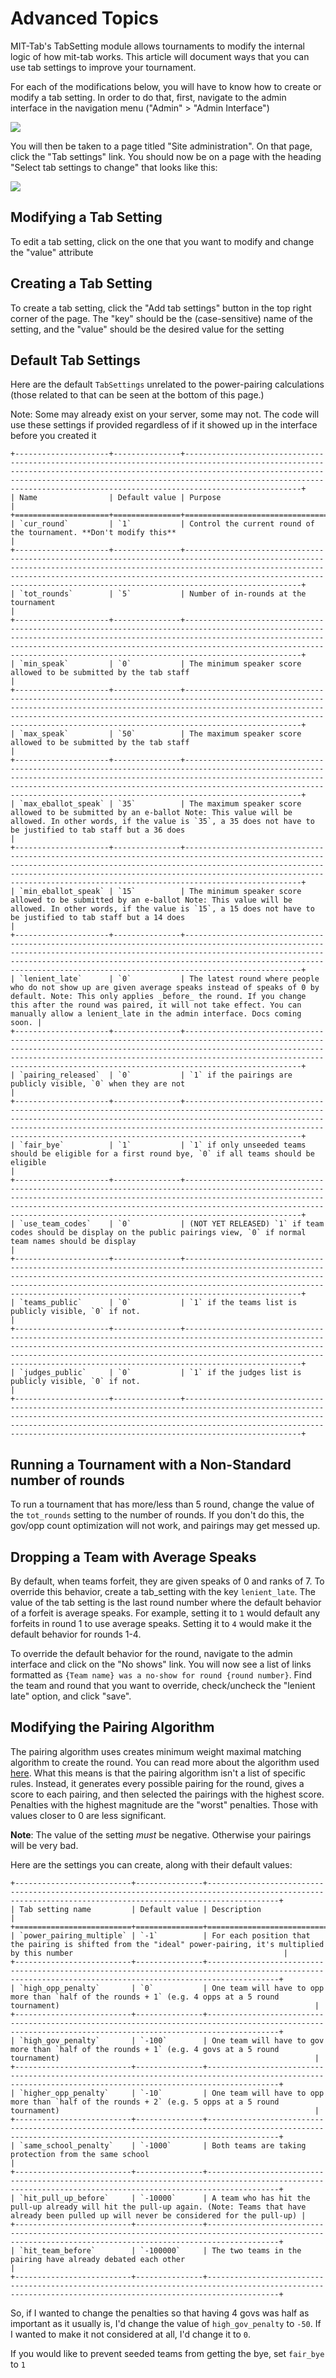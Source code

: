 Advanced Topics
===============

MIT-Tab's TabSetting module allows tournaments to modify the internal logic of
how mit-tab works. This article will document ways that you can use tab settings
to improve your tournament.

For each of the modifications below, you will have to know how to create or
modify a tab setting. In order to do that, first, navigate to the admin
interface in the navigation menu ("Admin" > "Admin Interface")

![](img/nav_bar_admin.png)

You will then be taken to a page titled "Site administration". On that page,
click the "Tab settings" link. You should now be on a page with the heading
"Select tab settings to change" that looks like this:

![](img/tab_settings_admin.png)

Modifying a Tab Setting
-----------------------

To edit a tab setting, click on the one that you want to modify and change the
"value" attribute

Creating a Tab Setting
----------------------

To create a tab setting, click the "Add tab settings" button in the top right
corner of the page. The "key" should be the (case-sensitive) name of the
setting, and the "value" should be the desired value for the setting

Default Tab Settings
--------------------

Here are the default `TabSettings` unrelated to the power-pairing calculations
(those related to that can be seen at the bottom of this page.)

Note: Some may already exist on your server, some may not. The code will use
these settings if provided regardless of if it showed up in the interface before
you created it

```eval_rst
+---------------------+---------------+------------------------------------------------------------------------------------------------------------------------------------------------------------------------------------------------------------------------------------------------------------------------------------------------------------------+
| Name                | Default value | Purpose                                                                                                                                                                                                                                                                                                          |
+=====================+===============+==================================================================================================================================================================================================================================================================================================================+
| `cur_round`         | `1`           | Control the current round of the tournament. **Don't modify this**                                                                                                                                                                                                                                               |
+---------------------+---------------+------------------------------------------------------------------------------------------------------------------------------------------------------------------------------------------------------------------------------------------------------------------------------------------------------------------+
| `tot_rounds`        | `5`           | Number of in-rounds at the tournament                                                                                                                                                                                                                                                                            |
+---------------------+---------------+------------------------------------------------------------------------------------------------------------------------------------------------------------------------------------------------------------------------------------------------------------------------------------------------------------------+
| `min_speak`         | `0`           | The minimum speaker score allowed to be submitted by the tab staff                                                                                                                                                                                                                                               |
+---------------------+---------------+------------------------------------------------------------------------------------------------------------------------------------------------------------------------------------------------------------------------------------------------------------------------------------------------------------------+
| `max_speak`         | `50`          | The maximum speaker score allowed to be submitted by the tab staff                                                                                                                                                                                                                                               |
+---------------------+---------------+------------------------------------------------------------------------------------------------------------------------------------------------------------------------------------------------------------------------------------------------------------------------------------------------------------------+
| `max_eballot_speak` | `35`          | The maximum speaker score allowed to be submitted by an e-ballot Note: This value will be allowed. In other words, if the value is `35`, a 35 does not have to be justified to tab staff but a 36 does                                                                                                           |
+---------------------+---------------+------------------------------------------------------------------------------------------------------------------------------------------------------------------------------------------------------------------------------------------------------------------------------------------------------------------+
| `min_eballot_speak` | `15`          | The minimum speaker score allowed to be submitted by an e-ballot Note: This value will be allowed. In other words, if the value is `15`, a 15 does not have to be justified to tab staff but a 14 does                                                                                                           |
+---------------------+---------------+------------------------------------------------------------------------------------------------------------------------------------------------------------------------------------------------------------------------------------------------------------------------------------------------------------------+
| `lenient_late`      | `0`           | The latest round where people who do not show up are given average speaks instead of speaks of 0 by default. Note: This only applies _before_ the round. If you change this after the round was paired, it will not take effect. You can manually allow a lenient_late in the admin interface. Docs coming soon. |
+---------------------+---------------+------------------------------------------------------------------------------------------------------------------------------------------------------------------------------------------------------------------------------------------------------------------------------------------------------------------+
| `pairing_released`  | `0`           | `1` if the pairings are publicly visible, `0` when they are not                                                                                                                                                                                                                                                  |
+---------------------+---------------+------------------------------------------------------------------------------------------------------------------------------------------------------------------------------------------------------------------------------------------------------------------------------------------------------------------+
| `fair_bye`          | `1`           | `1` if only unseeded teams should be eligible for a first round bye, `0` if all teams should be eligible                                                                                                                                                                                                         |
+---------------------+---------------+------------------------------------------------------------------------------------------------------------------------------------------------------------------------------------------------------------------------------------------------------------------------------------------------------------------+
| `use_team_codes`    | `0`           | (NOT YET RELEASED) `1` if team codes should be display on the public pairings view, `0` if normal team names should be display				                                                                                                                                                                         |
+---------------------+---------------+------------------------------------------------------------------------------------------------------------------------------------------------------------------------------------------------------------------------------------------------------------------------------------------------------------------+
| `teams_public`      | `0`           | `1` if the teams list is publicly visible, `0` if not.                                                                                                                                                                                                                                                           |
+---------------------+---------------+------------------------------------------------------------------------------------------------------------------------------------------------------------------------------------------------------------------------------------------------------------------------------------------------------------------+
| `judges_public`     | `0`           | `1` if the judges list is publicly visible, `0` if not.                                                                                                                                                                                                                                                          |
+---------------------+---------------+------------------------------------------------------------------------------------------------------------------------------------------------------------------------------------------------------------------------------------------------------------------------------------------------------------------+
```

Running a Tournament with a Non-Standard number of rounds
---------------------------------------------------------

To run a tournament that has more/less than 5 round, change the value of the
`tot_rounds` setting to the number of rounds. If you don't do this, the
gov/opp count optimization will not work, and pairings may get messed up.

Dropping a Team with Average Speaks
-----------------------------------

By default, when teams forfeit, they are given speaks of 0 and ranks of 7.
To override this behavior, create a tab_setting with the key `lenient_late`.
The value of the tab setting is the last round number where the default
behavior of a forfeit is average speaks. For example, setting it to `1` would
default any forfeits in round 1 to use average speaks. Setting it to `4` would
make it the default behavior for rounds 1-4.

To override the default behavior for the round, navigate to the admin
interface and click on the "No shows" link. You will now see a list of links
formatted as `{Team name} was a no-show for round {round number}`. Find the
team and round that you want to override, check/uncheck the "lenient late"
option, and click "save".

Modifying the Pairing Algorithm
-------------------------------

The pairing algorithm uses creates minimum weight maximal matching algorithm to
create the round. You can read more about the algorithm used
[here](https://www.wikiwand.com/en/Blossom_algorithm). What this means is that
the pairing algorithm isn't a list of specific rules. Instead, it generates
every possible pairing for the round, gives a score to each pairing, and then
selected the pairings with the highest score. Penalties with the highest
magnitude are the "worst" penalties. Those with values closer to 0 are less
significant.

**Note**: The value of the setting _must_ be negative. Otherwise your pairings
will be very bad.

Here are the settings you can create, along with their default values:

```eval_rst
+--------------------------+---------------+------------------------------------------------------------------------------------------------------------------------------------------------------------+
| Tab setting name         | Default value | Description                                                                                                                                                |
+==========================+===============+============================================================================================================================================================+
| `power_pairing_multiple` | `-1`          | For each position that the pairing is shifted from the "ideal" power-pairing, it's multiplied by this number                                               |
+--------------------------+---------------+------------------------------------------------------------------------------------------------------------------------------------------------------------+
| `high_opp_penalty`       | `0`           | One team will have to opp more than `half of the rounds + 1` (e.g. 4 opps at a 5 round tournament)                                                         |
+--------------------------+---------------+------------------------------------------------------------------------------------------------------------------------------------------------------------+
| `high_gov_penalty`       | `-100`        | One team will have to gov more than `half of the rounds + 1` (e.g. 4 govs at a 5 round tournament)                                                         |
+--------------------------+---------------+------------------------------------------------------------------------------------------------------------------------------------------------------------+
| `higher_opp_penalty`     | `-10`         | One team will have to opp more than `half of the rounds + 2` (e.g. 5 opps at a 5 round tournament)                                                         |
+--------------------------+---------------+------------------------------------------------------------------------------------------------------------------------------------------------------------+
| `same_school_penalty`    | `-1000`       | Both teams are taking protection from the same school                                                                                                      |
+--------------------------+---------------+------------------------------------------------------------------------------------------------------------------------------------------------------------+
| `hit_pull_up_before`     | `-10000`      | A team who has hit the pull-up already will hit the pull-up again. (Note: Teams that have already been pulled up will never be considered for the pull-up) |
+--------------------------+---------------+------------------------------------------------------------------------------------------------------------------------------------------------------------+
| `hit_team_before`        | `-100000`     | The two teams in the pairing have already debated each other                                                                                               |
+--------------------------+---------------+------------------------------------------------------------------------------------------------------------------------------------------------------------+
```

So, if I wanted to change the penalties so that having 4 govs was half as
important as it usually is, I'd change the value of `high_gov_penalty` to
`-50`. If I wanted to make it not considered at all, I'd change it to `0`.

If you would like to prevent seeded teams from getting the bye, set
`fair_bye` to `1`
